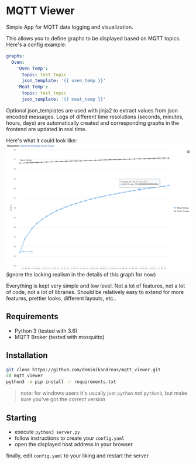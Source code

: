 # MQTT Viewer

Simple App for MQTT data logging and visualization.

This allows you to define graphs to be displayed based 
on MQTT topics. Here's a config example:

```yaml
graphs:
  Oven:
    'Oven Temp':
      topic: test_topic
      json_template: '{{ oven_temp }}'
    'Meat Temp':
      topic: test_topic
      json_template: '{{ meat_temp }}'
```
Optional json_templates are used with jinja2 to extract values from json encoded messages. 
Logs of different time resolutions (seconds, minutes, hours, days) are automatically created
and corresponding graphs in the frontend are updated in real time.

Here's what it could look like:
![graph](https://github.com/dominikandreas/mqtt_viewer/blob/master/graph.png?raw=true)
(ignore the lacking realism in the details of this graph for now)

Everything is kept very simple and low level. Not a lot of 
features, not a lot of code, not a lot of libraries.
Should be relatively easy to extend for more features, 
prettier looks, different layouts, etc..

## Requirements
 - Python 3 (tested with 3.6)
 - MQTT Broker (tested with mosquitto)

## Installation
```bash
git clone https://github.com/dominikandreas/mqtt_viewer.git
cd mqtt_viewer
python3 -m pip install -r requirements.txt 
```
> note: for windows users it's usually just ``python`` not ``python3``, but make sure you've got the correct version

## Starting
- execute ``python3 server.py``
- follow instructions to create your ``config.yaml``
- open the displayed host address in your browser

finally, edit ``config.yaml`` to your liking and restart the server
